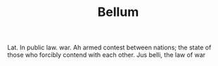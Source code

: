 ---
title: Bellum
letter: B
permalink: "/definitions/bellum.html"
body: Lat. In public law. war. Ah armed contest between nations; the state of those
  who forcibly contend with each other. Jus belli, the law of war
published_at: '2018-07-07'
layout: post
---